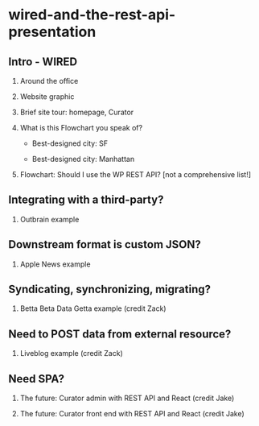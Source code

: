 # wired-and-the-rest-api-presentation

## Intro - WIRED

1.  Around the office

1.  Website graphic

1.  Brief site tour: homepage, Curator

1.  What is this Flowchart you speak of?

    *  Best-designed city: SF

    *  Best-designed city: Manhattan

1.  Flowchart:  Should I use the WP REST API? [not a comprehensive list!]

##  Integrating with a third-party?

1.  Outbrain example

##  Downstream format is custom JSON?

1.  Apple News example

##  Syndicating, synchronizing, migrating?

1.  Betta Beta Data Getta example (credit Zack)

##  Need to POST data from external resource?

1.  Liveblog example (credit Zack)

##  Need SPA?

1.  The future: Curator admin with REST API and React (credit Jake)

1.  The future: Curator front end with REST API and React (credit Jake)
